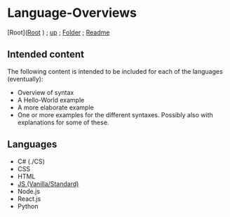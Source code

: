 # Language-Overviews

[Root]([Root](https://github.com/Some-Developer-Somewhere/Coding-Somewhere/blob/main/README.md
)
) ;
[up](../README.md) ;
[Folder](./) ;
[Readme](./README.md)

## Intended content

The following content is intended to be included for each of the languages (eventually):
- Overview of syntax
- A Hello-World example
- A more elaborate example
- One or more examples for the different syntaxes. Possibly also with explanations for some of these.

## Languages

- C# (./CS)
- CSS
- HTML
- [JS (Vanilla/Standard)](./JS/README.md)
- Node.js
- React.js
- Python
